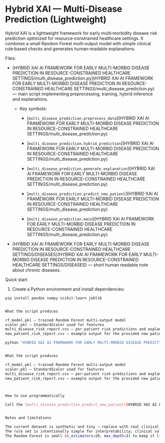 # Hybrid XAI — Multi‑Disease Prediction (Lightweight)

Hybrid XAI is a lightweight framework for early multi‑morbidity disease risk prediction optimized for resource‑constrained healthcare settings. It combines a small Random Forest multi‑output model with simple clinical rule‑based checks and generates human‑readable explanations.


Files:
- [HYBRID XAI AI FRAMEWORK FOR EARLY MULTI-MORBID DISEASE PREDICTION IN RESOURCE-CONSTRAINED HEALTHCARE SETTINGS/multi_disease_prediction.py](HYBRID XAI AI FRAMEWORK FOR EARLY MULTI-MORBID DISEASE PREDICTION IN RESOURCE-CONSTRAINED HEALTHCARE SETTINGS/multi_disease_prediction.py) — main script implementing preprocessing, training, hybrid inference and explanations.

  - Key symbols:

    - [`multi_disease_prediction.preprocess_data`](HYBRID XAI AI FRAMEWORK FOR EARLY MULTI-MORBID DISEASE PREDICTION IN RESOURCE-CONSTRAINED HEALTHCARE SETTINGS/multi_disease_prediction.py)

    - [`multi_disease_prediction.hybrid_prediction`](HYBRID XAI AI FRAMEWORK FOR EARLY MULTI-MORBID DISEASE PREDICTION IN RESOURCE-CONSTRAINED HEALTHCARE SETTINGS/multi_disease_prediction.py)

    - [`multi_disease_prediction.generate_explanation`](HYBRID XAI AI FRAMEWORK FOR EARLY MULTI-MORBID DISEASE PREDICTION IN RESOURCE-CONSTRAINED HEALTHCARE SETTINGS/multi_disease_prediction.py)

    - [`multi_disease_prediction.predict_new_patient`](HYBRID XAI AI FRAMEWORK FOR EARLY MULTI-MORBID DISEASE PREDICTION IN RESOURCE-CONSTRAINED HEALTHCARE SETTINGS/multi_disease_prediction.py)

    - [`multi_disease_prediction.main`](HYBRID XAI AI FRAMEWORK FOR EARLY MULTI-MORBID DISEASE PREDICTION IN RESOURCE-CONSTRAINED HEALTHCARE SETTINGS/multi_disease_prediction.py)

- [HYBRID XAI AI FRAMEWORK FOR EARLY MULTI-MORBID DISEASE PREDICTION IN RESOURCE-CONSTRAINED HEALTHCARE SETTINGS/DISEASES](HYBRID XAI AI FRAMEWORK FOR EARLY MULTI-MORBID DISEASE PREDICTION IN RESOURCE-CONSTRAINED HEALTHCARE SETTINGS/DISEASES) — short human readable note about chronic diseases.


Quick start

1. Create a Python environment and install dependencies:
```sh
pip install pandas numpy scikit-learn joblib


What the script produces

rf_model.pkl — trained Random Forest multi‑output model
scaler.pkl — StandardScaler used for features
multi_disease_risk_report.csv — per‑patient risk predictions and explanations for the test set
new_patient_risk_report.csv — example output for the provided new patient

python "HYBRID XAI AI FRAMEWORK FOR EARLY MULTI-MORBID DISEASE PREDICTION IN RESOURCE-CONSTRAINED HEALTHCARE SETTINGS/multi_disease_prediction.py"


What the script produces

rf_model.pkl — trained Random Forest multi‑output model
scaler.pkl — StandardScaler used for features
multi_disease_risk_report.csv — per‑patient risk predictions and explanations for the test set
new_patient_risk_report.csv — example output for the provided new patient



How to use programmatically

Call the [multi_disease_prediction.predict_new_patient](HYBRID XAI AI FRAMEWORK FOR EARLY MULTI-MORBID DISEASE PREDICTION IN RESOURCE-CONSTRAINED HEALTHCARE SETTINGS/multi_disease_prediction.py) function to get predictions for a single patient record (pass a dict with fields AGE, GENDER, BMI, BP_SYSTOLIC, BP_DIASTOLIC, GLUCOSE, CHOLESTEROL, EGFR, FAMILY_HISTORY, SMOKING).


Notes and limitations

The current dataset is synthetic and tiny — replace with real clinical data for production use.
The rule set is intentionally simple for interpretability; clinical validation is required before deployment.
The Random Forest is small (n_estimators=20, max_depth=3) to keep it lightweight; adjust for accuracy/resource tradeoffs.



